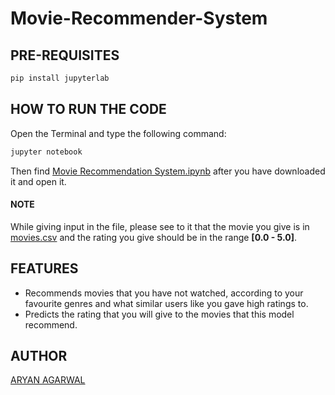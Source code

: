 # Movie-Recommender-System

## PRE-REQUISITES
```bash
pip install jupyterlab
```

## HOW TO RUN THE CODE
Open the Terminal and type the following command:
```bash
jupyter notebook
```
Then find [Movie Recommendation System.ipynb](https://github.com/worldinmyfist/Movie-Recommender-System/blob/master/Movie%20Recommendation%20System.ipynb) after you have downloaded it and open it.
#### NOTE 
While giving input in the file, please see to it that the movie you give is in [movies.csv](https://github.com/worldinmyfist/Movie-Recommender-System/blob/master/movies.csv) and the rating you give should be in the range **[0.0 - 5.0]**.

## FEATURES
* Recommends movies that you have not watched, according to your favourite genres and what similar users like you gave high ratings to.
* Predicts the rating that you will give to the movies that this model recommend.
 
## AUTHOR
[ARYAN AGARWAL](https://github.com/worldinmyfist/)
